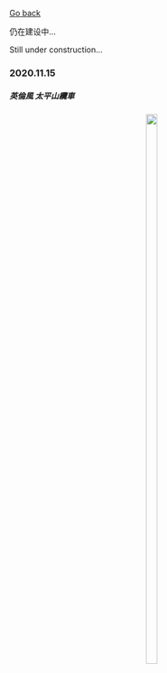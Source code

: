 [Go back](../../index.md)

仍在建设中...

Still under construction...

<h3>2020.11.15</h3>
<h5>英倫風 太平山纜車</h5>
<center>
      <img src="/life/daily_hongkong/img_dailyhk/img_201115_1.png" width="20%" height="50%">  
</center>
